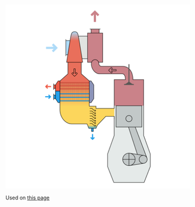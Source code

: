 ![The vector graphic](3-single-stage.svg)

Used on [this page](https://en.wikipedia.org/wiki/Turbocharger)
